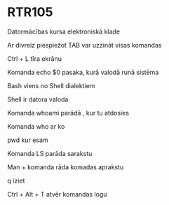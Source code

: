 # RTR105

Datormācības kursa elektroniskā klade

Ar divreiz piespiežot TAB var uzzināt visas komandas

Ctrl + L tīra ekrānu

Komanda echo $0 pasaka, kurā valodā runā sistēma

Bash viens no Shell dialektiem

Shell ir datora valoda

Komanda whoami parādā , kur tu atdosies

Komanda who ar ko

pwd kur esam

Komanda LS parāda sarakstu

Man + komanda rāda komadas aprakstu

q iziet

Ctrl + Alt + T atvēr komandas logu


